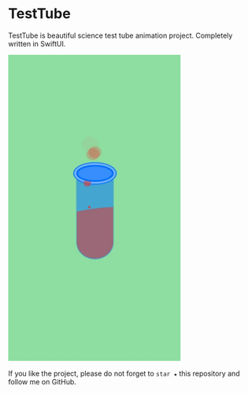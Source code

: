 # TestTube

TestTube is beautiful science test tube animation project. Completely written in SwiftUI. 

<p float="left">
    <img src="https://github.com/kishanraja/TestTube/blob/master/Graphics/animation.gif" width="350" height="623" >

</p>

If you like the project, please do not forget to `star ★` this repository and follow me on GitHub.
